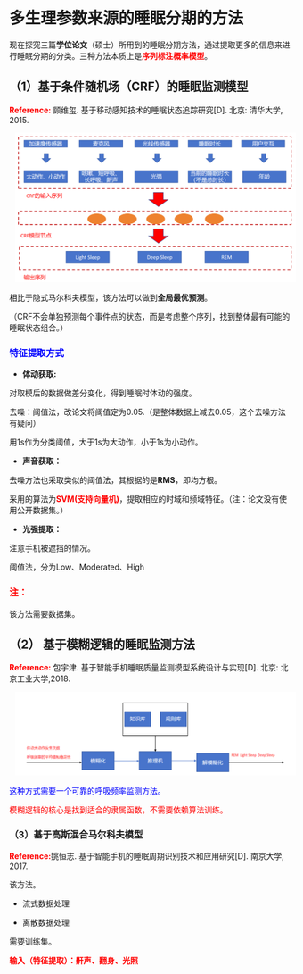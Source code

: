 # 多生理参数来源的睡眠分期的方法

现在探究三篇**学位论文**（硕士）所用到的睡眠分期方法，通过提取更多的信息来进行睡眠分期的分类。三种方法本质上是<span style="color:red">**序列标注概率模型**</span>。

## （1）基于条件随机场（CRF）的睡眠监测模型

<span style="color:red">**Reference:**</span>  顾维玺. 基于移动感知技术的睡眠状态追踪研究[D]. 北京: 清华大学, 2015.

<center>
 <img src=".\images\other_CRF.png" width="800" style="margin: 0 10px;">
</center>

相比于隐式马尔科夫模型，该方法可以做到**全局最优预测**。

（CRF不会单独预测每个事件点的状态，而是考虑整个序列，找到整体最有可能的睡眠状态组合。）

### <span style="color:blue">特征提取方式</span>

+ **体动获取:**

对取模后的数据做差分变化，得到睡眠时体动的强度。

去噪：阈值法，改论文将阈值定为0.05.（是整体数据上减去0.05，这个去噪方法有疑问）

用1s作为分类阈值，大于1s为大动作，小于1s为小动作。

+ **声音获取：**

去噪方法也采取类似的阈值法，其根据的是**RMS**，即均方根。

采用的算法为<span style="color:red">**SVM(支持向量机)**</span>，提取相应的时域和频域特征。（注：论文没有使用公开数据集。）

+ **光强提取：**

注意手机被遮挡的情况。

阈值法，分为Low、Moderated、High

### <span style="color:red">注：</span>

该方法需要数据集。

## （2） 基于模糊逻辑的睡眠监测方法

<span style="color:red">**Reference:**</span> 包宇津. 基于智能手机睡眠质量监测模型系统设计与实现[D]. 北京: 北京工业大学,2018.

<center>
 <img src=".\images\other_fuzzy.png" width="800" style="margin: 0 10px;">
</center>

<span style="color:blue">这种方式需要一个可靠的呼吸频率监测方法。</span>

<span style="color:red">模糊逻辑的核心是找到适合的隶属函数，不需要依赖算法训练。</span>

### （3）基于高斯混合马尔科夫模型

<span style="color:red">**Reference:**</span>姚恒志. 基于智能手机的睡眠周期识别技术和应用研究[D]. 南京大学, 2017.

该方法。

+ 流式数据处理

+ 离散数据处理

需要训练集。

<span style="color:red">**输入（特征提取）：鼾声、翻身、光照**</span>
